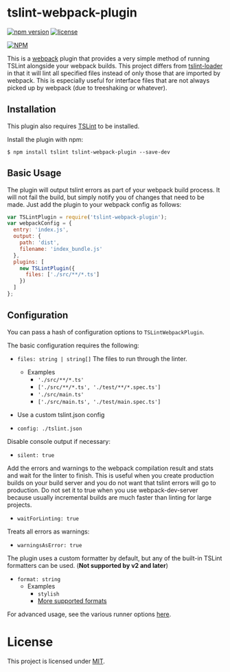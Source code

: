 # tslint-webpack-plugin

[![npm version](https://badge.fury.io/js/tslint-webpack-plugin.svg)](http://badge.fury.io/js/tslint-webpack-plugin)
[![license](https://img.shields.io/github/license/mashape/apistatus.svg?maxAge=2592000)]()

[![NPM](https://nodei.co/npm/tslint-webpack-plugin.png?downloads=true&downloadRank=true&stars=true)](https://nodei.co/npm/tslint-webpack-plugin/)

This is a [webpack](http://webpack.github.io/) plugin that provides a very simple method of running TSLint alongside your webpack builds.
This project differs from [tslint-loader](https://github.com/wbuchwalter/tslint-loader) in that it will lint all specified files instead of only
those that are imported by webpack. This is especially useful for interface files that are not always picked up by webpack (due to treeshaking or whatever).

Installation
------------
This plugin also requires [TSLint](https://github.com/palantir/tslint) to be installed.

Install the plugin with npm:
```shell
$ npm install tslint tslint-webpack-plugin --save-dev
```

Basic Usage
-----------

The plugin will output tslint errors as part of your webpack build process. It will not fail the build, but simply notify you of changes that need to be made.
Just add the plugin to your webpack config as follows:

```javascript
var TSLintPlugin = require('tslint-webpack-plugin');
var webpackConfig = {
  entry: 'index.js',
  output: {
    path: 'dist',
    filename: 'index_bundle.js'
  },
  plugins: [
    new TSLintPlugin({
      files: ['./src/**/*.ts']
    })
  ]
};
```

Configuration
-------------
You can pass a hash of configuration options to `TSLintWebpackPlugin`.

The basic configuration requires the following:

- `files: string | string[]` The files to run through the linter.
  - Examples
    - `'./src/**/*.ts'`
    - `['./src/**/*.ts', './test/**/*.spec.ts']`
    - `'./src/main.ts'`
    - `['./src/main.ts', './test/main.spec.ts']`

- Use a custom tslint.json config

- `config: ./tslint.json`

Disable console output if necessary:

- `silent: true`

Add the errors and warnings to the webpack compilation result and stats and wait for the linter to finish. This is useful when you create production builds on your build server and you do not want that tslint errors will go to production. Do not set it to true when you use webpack-dev-server because usually incremental builds are much faster than linting for large projects.

- `waitForLinting: true`

Treats all errors as warnings:

- `warningsAsError: true`

The plugin uses a custom formatter by default, but any of the built-in TSLint formatters can be used. (**Not supported by v2 and later**)
- `format: string`
  - Examples
    - `stylish`
    - [More supported formats](https://palantir.github.io/tslint/formatters/)

For advanced usage, see the various runner options [here](https://github.com/palantir/tslint/blob/master/src/runner.ts).


# License

This project is licensed under [MIT](https://github.com/jrparish/tslint-webpack-plugin/blob/master/LICENSE).
